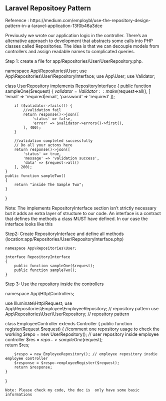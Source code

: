 
<h2>Laravel Repositoey Pattern</h2>
Reference : https://medium.com/employbl/use-the-repository-design-pattern-in-a-laravel-application-13f0b46a3dce 

Previously we wrote our application logic in the controller. There’s an alternative approach to development that abstracts some calls into PHP classes called Repositories. The idea is that we can decouple models from controllers and assign readable names to complicated queries.

Step 1: create a file for app/Repositories/User/UserRepository.php.



 	
namespace App\Repositories\User;
use App\Repositories\User\RepositoryInterface;
use App\User;
use Validator;

class UserRepository implements RepositoryInterface
{
    public function sampleOne($request)
    {
        $validator = Validator::make($request->all(), [
            'email' => 'required|email',
            'password' => 'required'
        ]);
        
        if ($validator->fails()) {
            //validation fail
            return response()->json([
                'status' => false,
                'error' => $validator->errors()->first(),
            ], 400);
        }
    
        //validation completed successfully
        // Do all your actons here
        return response()->json([
            'status' => true,
            'message' => 'validation success',
            'data' => $request->all()
        ], 200);
    }
    public function sampleTwo()
    {
        return "inside The Sample Two";
    }
}



Note: The implements RepositoryInterface section isn’t strictly necessary but it adds an extra layer of structure to our code. An interface is a contract that defines the methods a class MUST have defined. In our case the interface looks like this

Step2: Create RepositoryInterface and define all methods (location:app/Repositories/User/RepositoryInterface.php)


	namespace App\Repositories\User;

	interface RepositoryInterface
	{
		public function sampleOne($request);
		public function sampleTwo();
	}

Step 3: Use the repository inside the controllers


namespace App\Http\Controllers;

use Illuminate\Http\Request;
use App\Repositories\Employee\EmployeeRepository; // repository pattern
use App\Repositories\User\UserRepository; // repository pattern

class EmployeeController extends Controller
{
    public function register(Request $request)
    {
        //comment one repository usage to check the working
        $repo = new UserRepository(); // user repository inside employee controller
        $res = $repo->sampleOne($request);  
        return $res;

        $respo = new EmployeeRepository(); // employee repository insdie employee controller
        $response = $respo->employeeRegister($request);
        return $response;
    }
}
    
    Note: Please check my code, the doc is  only have some basic informations
